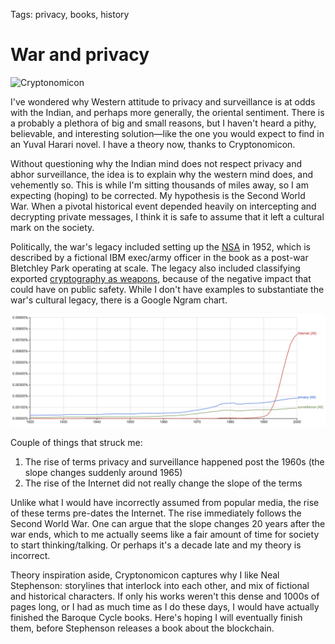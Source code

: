 Tags: privacy, books, history

# War and privacy

![Cryptonomicon](https://upload.wikimedia.org/wikipedia/en/thumb/9/93/Cryptonomicon%281stEd%29.jpg/200px-Cryptonomicon%281stEd%29.jpg)

I've wondered why Western attitude to privacy and surveillance is at odds with the Indian, and perhaps more generally, the oriental sentiment. There is a probably a plethora of big and small reasons, but I haven't heard a pithy, believable, and interesting solution—like the one you would expect to find in an Yuval Harari novel. I have a theory now, thanks to Cryptonomicon.

Without questioning why the Indian mind does not respect privacy and abhor surveillance, the idea is to explain why the western mind does, and vehemently so. This is while I'm sitting thousands of miles away, so I am expecting (hoping) to be corrected. My hypothesis is the Second World War. When a pivotal historical event depended heavily on intercepting and decrypting private messages, I think it is safe to assume that it left a cultural mark on the society.

Politically, the war's legacy included setting up the [NSA](https://en.wikipedia.org/wiki/National_Security_Agency) in 1952, which is described by a fictional IBM exec/army officer in the book as a post-war Bletchley Park operating at scale. The legacy also included classifying exported [cryptography as weapons](https://en.wikipedia.org/wiki/Export_of_cryptography_from_the_United_States), because of the negative impact that could have on public safety. While I don't have examples to substantiate the war's cultural legacy, there is a Google Ngram chart.

![Ngram](_img/privacy-ngram-1.png)

Couple of things that struck me:

1. The rise of terms privacy and surveillance happened post the 1960s (the slope changes suddenly around 1965)
2. The rise of the Internet did not really change the slope of the terms

Unlike what I would have incorrectly assumed from popular media, the rise of these terms pre-dates the Internet. The rise immediately follows the Second World War. One can argue that the slope changes 20 years after the war ends, which to me actually seems like a fair amount of time for society to start thinking/talking. Or perhaps it's a decade late and my theory is incorrect.

Theory inspiration aside, Cryptonomicon captures why I like Neal Stephenson: storylines that interlock into each other, and mix of fictional and historical characters. If only his works weren't this dense and 1000s of pages long, or I had as much time as I do these days, I would have actually finished the Baroque Cycle books. Here's hoping I will eventually finish them, before Stephenson releases a book about the blockchain.
